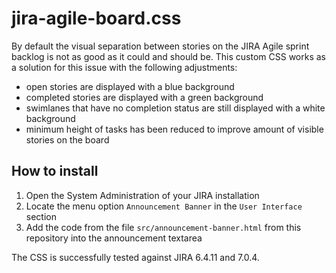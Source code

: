 # jira-agile-board.css

By default the visual separation between stories on the JIRA Agile sprint backlog is not as good as it could and should be. This custom CSS works as a solution for this issue with the following adjustments:

* open stories are displayed with a blue background
* completed stories are displayed with a green background
* swimlanes that have no completion status are still displayed with a white background
* minimum height of tasks has been reduced to improve amount of visible stories on the board

## How to install

1. Open the System Administration of your JIRA installation
2. Locate the menu option `Announcement Banner` in the `User Interface` section
3. Add the code from the file `src/announcement-banner.html` from this repository into the announcement textarea

The CSS is successfully tested against JIRA 6.4.11 and 7.0.4.
